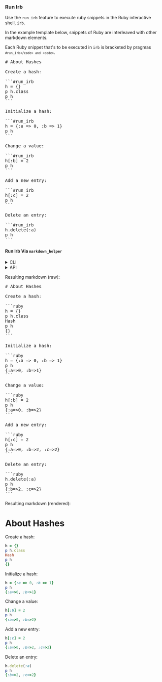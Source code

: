 ### Run Irb

Use the ```run_irb``` feature to execute ruby snippets in the Ruby interactive shell, ```irb```.

In the example template below, snippets of Ruby are interleaved with other markdown elements.

Each Ruby snippet that's to be executed in ```irb``` is bracketed by pragmas <code>```#run_irb</code> and <code>```</code>.

<pre>
# About Hashes

Create a hash:

```#run_irb
h = {}
p h.class
p h
```

Initialize a hash:

```#run_irb
h = {:a => 0, :b => 1}
p h
```

Change a value:

```#run_irb
h[:b] = 2
p h
```

Add a new entry:

```#run_irb
h[:c] = 2
p h
```

Delete an entry:

```#run_irb
h.delete(:a)
p h
```</pre>

#### Run Irb Via <code>markdown_helper</code>
<details>
<summary>CLI</summary>

```sh
markdown_helper run_irb --pristine template.md markdown.md
```

(Option ```--pristine``` suppresses comment insertion.)
</details>
<details>
<summary>API</summary>

```run_irb.rb```:
```ruby
require 'markdown_helper'

# Option :pristine suppresses comment insertion.
markdown_helper = MarkdownHelper.new(:pristine => true)
markdown_helper.run_irb('template.md', 'markdown.md')
```

</details>

Resulting markdown (raw):

<pre>
# About Hashes

Create a hash:

```ruby
h = {}
p h.class
Hash
p h
{}
```

Initialize a hash:

```ruby
h = {:a => 0, :b => 1}
p h
{:a=>0, :b=>1}
```

Change a value:

```ruby
h[:b] = 2
p h
{:a=>0, :b=>2}
```

Add a new entry:

```ruby
h[:c] = 2
p h
{:a=>0, :b=>2, :c=>2}
```

Delete an entry:

```ruby
h.delete(:a)
p h
{:b=>2, :c=>2}
```
</pre>

Resulting markdown (rendered):

# About Hashes

Create a hash:

```ruby
h = {}
p h.class
Hash
p h
{}
```

Initialize a hash:

```ruby
h = {:a => 0, :b => 1}
p h
{:a=>0, :b=>1}
```

Change a value:

```ruby
h[:b] = 2
p h
{:a=>0, :b=>2}
```

Add a new entry:

```ruby
h[:c] = 2
p h
{:a=>0, :b=>2, :c=>2}
```

Delete an entry:

```ruby
h.delete(:a)
p h
{:b=>2, :c=>2}
```





